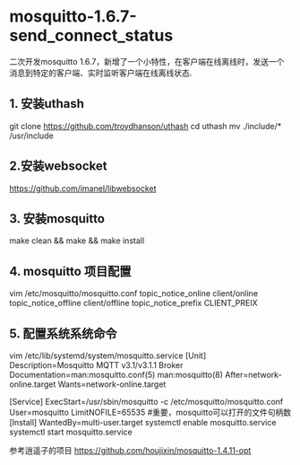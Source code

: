 # mosquitto-1.6.7-send_connect_status
二次开发mosquitto 1.6.7，新增了一个小特性，在客户端在线离线时，发送一个消息到特定的客户端、实时监听客户端在线离线状态.
## 1. 安装uthash 
git clone https://github.com/troydhanson/uthash
cd uthash
mv ./include/* /usr/include
## 2.安装websocket
https://github.com/imanel/libwebsocket
## 3. 安装mosquitto
make clean && make && make install
## 4. mosquitto 项目配置
vim /etc/mosquitto/mosquitto.conf
topic_notice_online client/online
topic_notice_offline client/offline
topic_notice_prefix CLIENT_PREIX

## 5. 配置系统系统命令
vim /etc/lib/systemd/system/mosquitto.service
[Unit]
Description=Mosquitto MQTT v3.1/v3.1.1 Broker
Documentation=man:mosquitto.conf(5) man:mosquitto(8)
After=network-online.target
Wants=network-online.target
 
[Service]
ExecStart=/usr/sbin/mosquitto -c /etc/mosquitto/mosquitto.conf
User=mosquitto
LimitNOFILE=65535 #重要，mosquitto可以打开的文件句柄数
[Install]
WantedBy=multi-user.target
systemctl enable mosquitto.service
systemctl start mosquitto.service

参考逍遥子的项目 https://github.com/houjixin/mosquitto-1.4.11-opt
